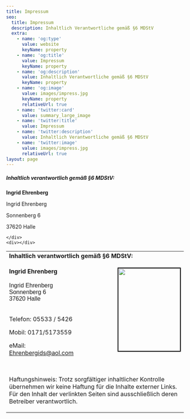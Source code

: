 ```yaml
---
title: Impressum
seo:
  title: Impressum
  description: Inhaltlich Verantwortliche gemäß §6 MDStV
  extra:
    - name: 'og:type'
      value: website
      keyName: property
    - name: 'og:title'
      value: Impressum
      keyName: property
    - name: 'og:description'
      value: Inhaltlich Verantwortliche gemäß §6 MDStV
      keyName: property
    - name: 'og:image'
      value: images/impress.jpg
      keyName: property
      relativeUrl: true
    - name: 'twitter:card'
      value: summary_large_image
    - name: 'twitter:title'
      value: Impressum
    - name: 'twitter:description'
      value: Inhaltlich Verantwortliche gemäß §6 MDStV
    - name: 'twitter:image'
      value: images/impress.jpg
      relativeUrl: true
layout: page
---
```

<h5>Inhaltlich verantwortlich gemäß §6 MDStV:</h5>
<div>
    <div>
        <strong>Ingrid Ehrenberg</strong>
        <div>
            <p>Ingrid Ehrenberg</p>
            <p>Sonnenberg 6</p>
            <p>37620 Halle</p>
        <div>
        <p></p>

    </div>
    <div></div>
</div>

<table border="0" cellspacing="0" cellpadding="4" width="97%"><tbody><tr><td width="467"><strong>Inhaltlich verantwortlich gemäß §6 MDStV:</strong></td></tr><tr><td><p><img style="float: right; border: 2px solid black;" src="../images/impress.jpg" alt="" width="168" height="225"><strong>Ingrid Ehrenberg</strong><span style="font-family: Arial; font-size: x-small;">&nbsp;</span><br><br><span style="font-family: Arial;">Ingrid Ehrenberg<br>Sonnenberg 6<br></span><span style="font-family: Arial;">37620 Halle</span></p><p><br>Telefon: 05533 / 5426</p><p>Mobil: 0171/5173559&nbsp;</p><p>eMail:<br><a href="mailto:Ehrenbergids@aol.com">Ehrenbergids@aol.com</a></p><p>&nbsp;</p><p>Haftungshinweis: Trotz sorgfältiger inhaltlicher Kontrolle übernehmen wir keine Haftung für die Inhalte externer Links. Für den Inhalt der verlinkten Seiten sind ausschließlich deren Betreiber verantwortlich.</p></td></tr></tbody></table>
